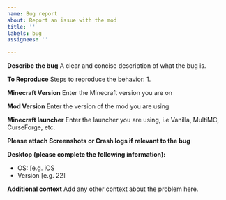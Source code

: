 ```yaml
---
name: Bug report
about: Report an issue with the mod
title: ''
labels: bug
assignees: ''

---
```


**Describe the bug**
A clear and concise description of what the bug is.

**To Reproduce**
Steps to reproduce the behavior:
1. 

**Minecraft Version**
Enter the Minecraft version you are on

**Mod Version**
Enter the version of the mod you are using

**Minecraft launcher**
Enter the launcher you are using, i.e Vanilla, MultiMC, CurseForge, etc.

**Please attach Screenshots or Crash logs if relevant to the bug**

**Desktop (please complete the following information):**
 - OS: [e.g. iOS
 - Version [e.g. 22]

**Additional context**
Add any other context about the problem here.
